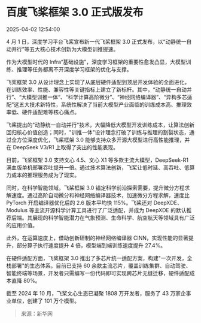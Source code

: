 # 百度飞桨框架 3.0 正式版发布

2025-04-02 12:54:00

4 月 1 日，深度学习平台飞桨宣布新一代飞桨框架 3.0 正式发布，以“动静统一自动并行”等五大核心技术创新为大模型训推提速。

作为大模型时代的 Infra“基础设施”，深度学习框架的重要性愈发凸显，大模型训练、推理等任务都离不开深度学习框架的优化与支撑。

飞桨框架 3.0 从设计理念上实现了从底层硬件适配到顶层开发体验的全面进化，在训练效率、性能、兼容性等关键指标上建立了新标杆。其中，“动静统一自动并行”、“大模型训推一体“、“科学计算高阶微分”、“神经网络编译器”、“异构多芯适配”这五大技术新特性，系统性解决了当前大模型产业面临的训练成本高、推理效率低、硬件适配难等核心痛点。

飞桨提出的"动静统一自动并行"技术，大幅降低大模型开发训练成本，让算法创新回归核心价值创造；同时，"训推一体"设计理念打破了训练与推理的割裂状态，通过全方位深度优化，飞桨框架 3.0 能够支持众多开源大模型进行高性能推理，并在 DeepSeek V3/R1 上取得了突出的性能表现。

目前，飞桨框架 3.0 支持文心 4.5、文心 X1 等多款主流大模型，DeepSeek-R1 满血版单机部署吞吐提升一倍。通过技术算法创新，飞桨让低时延、高吞吐、低算力成本的推理服务成为了现实。

同时，在科学智能领域，飞桨框架 3.0 锚定科学前沿探索需要，提升微分方程求解速度。通过高阶自动微分和神经网络编译器技术，加速微分方程求解，速度比 PyTorch 开启编译器优化后的 2.6 版本平均快 115%。飞桨还对 DeepXDE、Modulus 等主流开源科学计算工具进行了广泛适配，并成为 DeepXDE 的默认推荐后端。其展现的科学智能潜力在气象预测、生命科学、航空航天等领域具有广泛的应用价值。

此外，在运算速度上，借助创新研制的神经网络编译器 CINN，实现性能的显著提升，部分算子执行速度提升 4 倍，模型端到端训练速度提升 27.4%。

在硬件适配方面，飞桨框架 3.0 推出了多芯片统一适配方案，构建"一次开发，全栈部署"的生态体系。目前已支持 60 余款主流芯片，覆盖训练集群、自动驾驶、智能终端等场景，开发者只需编写一份代码即可实现跨芯片无缝迁移，硬件适配成本直降 80%。

截至 2024 年 10 月，飞桨文心生态已凝聚 1808 万开发者，服务了 43 万家企事业单位，创建了 101 万个模型。

> 来源：新华网
